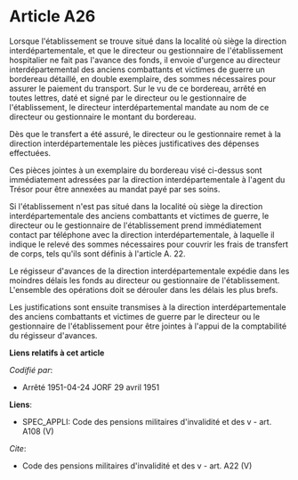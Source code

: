 # Article A26

Lorsque l'établissement se trouve situé dans la localité où siège la direction interdépartementale, et que le directeur ou
gestionnaire de l'établissement hospitalier ne fait pas l'avance des fonds, il envoie d'urgence au directeur
interdépartemental des anciens combattants et victimes de guerre un bordereau détaillé, en double exemplaire, des sommes
nécessaires pour assurer le paiement du transport. Sur le vu de ce bordereau, arrêté en toutes lettres, daté et signé par le
directeur ou le gestionnaire de l'établissement, le directeur interdépartemental mandate au nom de ce directeur ou
gestionnaire le montant du bordereau.

Dès que le transfert a été assuré, le directeur ou le gestionnaire remet à la direction interdépartementale les pièces
justificatives des dépenses effectuées.

Ces pièces jointes à un exemplaire du bordereau visé ci-dessus sont immédiatement adressées par la direction
interdépartementale à l'agent du Trésor pour être annexées au mandat payé par ses soins.

Si l'établissement n'est pas situé dans la localité où siège la direction interdépartementale des anciens combattants et
victimes de guerre, le directeur ou le gestionnaire de l'établissement prend immédiatement contact par téléphone avec la
direction interdépartementale, à laquelle il indique le relevé des sommes nécessaires pour couvrir les frais de transfert de
corps, tels qu'ils sont définis à l'article A. 22.

Le régisseur d'avances de la direction interdépartementale expédie dans les moindres délais les fonds au directeur ou
gestionnaire de l'établissement. L'ensemble des opérations doit se dérouler dans les délais les plus brefs.

Les justifications sont ensuite transmises à la direction interdépartementale des anciens combattants et victimes de guerre
par le directeur ou le gestionnaire de l'établissement pour être jointes à l'appui de la comptabilité du régisseur d'avances.

**Liens relatifs à cet article**

_Codifié par_:

  - Arrêté 1951-04-24 JORF 29 avril 1951

**Liens**:

  - SPEC_APPLI: Code des pensions militaires d'invalidité et des v - art. A108 (V)

_Cite_:

  - Code des pensions militaires d'invalidité et des v - art. A22 (V)
